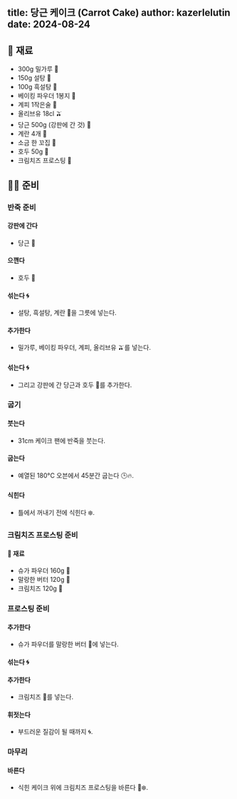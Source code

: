 title: 당근 케이크 (Carrot Cake)
author: kazerlelutin
date: 2024-08-24
---

## 📝 재료

- 300g 밀가루 🌾
- 150g 설탕 🍚
- 100g 흑설탕 🍯
- 베이킹 파우더 1봉지 🧪
- 계피 1작은술 🌿
- 올리브유 18cl 🫒
- 당근 500g (강판에 간 것) 🥕
- 계란 4개 🥚
- 소금 한 꼬집 🧂
- 호두 50g 🌰
- 크림치즈 프로스팅 🧀

## 👩‍🍳 준비

### 반죽 준비

#### 강판에 간다
- 당근 🥕

#### 으깬다
- 호두 🌰

#### 섞는다 🌀
- 설탕, 흑설탕, 계란 🥚을 그릇에 넣는다.

#### 추가한다
- 밀가루, 베이킹 파우더, 계피, 올리브유 🫒를 넣는다.

#### 섞는다 🌀
- 그리고 강판에 간 당근과 호두 🌰를 추가한다.

### 굽기

#### 붓는다
- 31cm 케이크 팬에 반죽을 붓는다.

#### 굽는다
- 예열된 180°C 오븐에서 45분간 굽는다 🕒🔥.

#### 식힌다
- 틀에서 꺼내기 전에 식힌다 ❄️.

### 크림치즈 프로스팅 준비

#### 📝 재료

- 슈가 파우더 160g 🍚
- 말랑한 버터 120g 🧈
- 크림치즈 120g 🧀

### 프로스팅 준비

#### 추가한다
- 슈가 파우더를 말랑한 버터 🧈에 넣는다.

#### 섞는다 🌀

#### 추가한다
- 크림치즈 🧀를 넣는다.

#### 휘젓는다
- 부드러운 질감이 될 때까지 🌀.

### 마무리

#### 바른다
- 식힌 케이크 위에 크림치즈 프로스팅을 바른다 🎂❄️.
